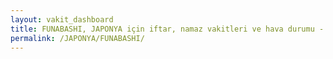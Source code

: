 ```yaml
---
layout: vakit_dashboard
title: FUNABASHI, JAPONYA için iftar, namaz vakitleri ve hava durumu - ilçe/eyalet seç
permalink: /JAPONYA/FUNABASHI/
---
```


<script type="text/javascript">
  var GLOBAL_COUNTRY = 'JAPONYA';
  var GLOBAL_CITY = 'FUNABASHI';
  var GLOBAL_STATE = '';
  var lat = 72;
  var lon = 21;
</script>
